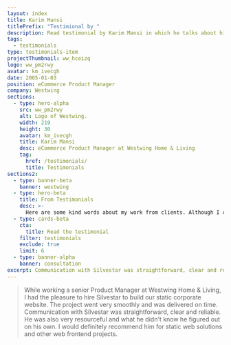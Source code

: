 ```yaml
---
layout: index
title: Karim Mansi
titlePrefix: "Testimional by "
description: Read testimonial by Karim Mansi in which he talks about his positive experience in working with Silvestar Bistrović.
tags:
  - testimonials
type: testimonials-item
projectThumbnail: ww_hceizq
logo: ww_pm2rwy
avatar: km_ivecgh
date: 2005-01-03
position: eCommerce Product Manager
company: Westwing
sections:
  - type: hero-alpha
    src: ww_pm2rwy
    alt: Logo of Westwing.
    width: 219
    height: 30
    avatar: km_ivecgh
    title: Karim Mansi
    desc: eCommerce Product Manager at Westwing Home & Living
    tag:
      href: /testimonials/
      title: Testimonials
sections2:
  - type: banner-beta
    banner: westwing
  - type: hero-beta
    title: From Testimonials
    desc: >-
      Here are some kind words about my work from clients. Although I collaborated with clients from more than 10 countries, most of them came from **The United States**.
  - type: cards-beta
    cta:
      title: Read the testimonial
    filter: testimonials
    exclude: true
    limit: 6
  - type: banner-alpha
    banner: consultation
excerpt: Communication with Silvestar was straightforward, clear and reliable. He was...
---
```


> While working a senior Product Manager at Westwing Home & Living, I had the pleasure to hire Silvestar to build our static corporate website. The project went very smoothly and was delivered on time. Communication with Silvestar was straightforward, clear and reliable. He was also very resourceful and what he didn't know he figured out on his own. I would definitely recommend him for static web solutions and other web frontend projects.
